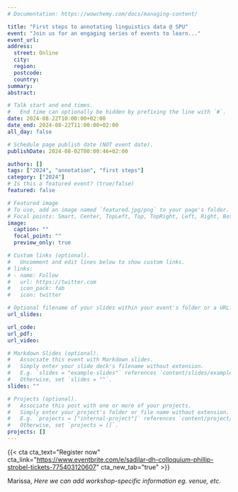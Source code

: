 ```yaml
---
# Documentation: https://wowchemy.com/docs/managing-content/

title: "First steps to annotating linguistics data @ SPU"
event: "Join us for an engaging series of events to learn..."
event_url: 
address:
  street: Online
  city:
  region:
  postcode:
  country:
summary: 
abstract: 

# Talk start and end times.
#   End time can optionally be hidden by prefixing the line with `#`.
date: 2024-08-22T10:00:00+02:00
date_end: 2024-08-22T11:00:00+02:00
all_day: false

# Schedule page publish date (NOT event date).
publishDate: 2024-08-02T00:00:46+02:00

authors: []
tags: ["2024", "annotation", "first steps"]
category: ["2024"]
# Is this a featured event? (true/false)
featured: false

# Featured image
# To use, add an image named `featured.jpg/png` to your page's folder. 
# Focal points: Smart, Center, TopLeft, Top, TopRight, Left, Right, BottomLeft, Bottom, BottomRight.
image:
  caption: ""
  focal_point: ""
  preview_only: true

# Custom links (optional).
#   Uncomment and edit lines below to show custom links.
# links:
# - name: Follow
#   url: https://twitter.com
#   icon_pack: fab
#   icon: twitter

# Optional filename of your slides within your event's folder or a URL.
url_slides:

url_code:
url_pdf: 
url_video: 

# Markdown Slides (optional).
#   Associate this event with Markdown slides.
#   Simply enter your slide deck's filename without extension.
#   E.g. `slides = "example-slides"` references `content/slides/example-slides.md`.
#   Otherwise, set `slides = ""`.
slides: ""

# Projects (optional).
#   Associate this post with one or more of your projects.
#   Simply enter your project's folder or file name without extension.
#   E.g. `projects = ["internal-project"]` references `content/project/deep-learning/index.md`.
#   Otherwise, set `projects = []`.
projects: []
---
```


{{< cta cta_text="Register now" cta_link="https://www.eventbrite.com/e/sadilar-dh-colloquium-phillip-strobel-tickets-775403120607" cta_new_tab="true" >}}

Marissa, _Here we can add workshop-specific information eg. venue, etc._